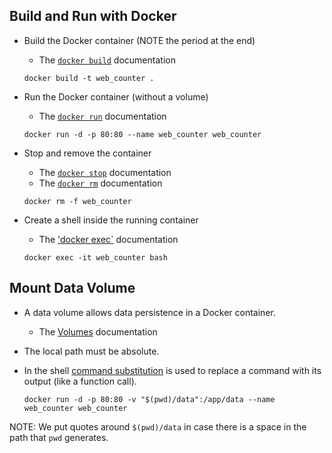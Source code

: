
## Build and Run with Docker

* Build the Docker container (NOTE the period at the end)
  * The [`docker build`](https://docs.docker.com/engine/reference/commandline/build/) documentation

  `docker build -t web_counter .`
  
* Run the Docker container (without a volume)
  * The [`docker run`](https://docs.docker.com/engine/reference/commandline/run/) documentation
  
  `docker run -d -p 80:80 --name web_counter web_counter`
  
* Stop and remove the container
  * The [`docker stop`](https://docs.docker.com/engine/reference/commandline/stop/) documentation
  * The [`docker rm`](https://docs.docker.com/engine/reference/commandline/rm/) documentation

  `docker rm -f web_counter`
  
* Create a shell inside the running container
  * The ['docker 
exec`](https://docs.docker.com/engine/reference/commandline/exec/) 
documentation

  `docker exec -it web_counter bash`


## Mount Data Volume

* A data volume allows data persistence in a Docker container.
  * The [Volumes](https://docs.docker.com/storage/volumes/) documentation
* The local path must be absolute.
* In the shell [command substitution](https://www.gnu.org/software/bash/manual/html_node/Command-Substitution.html) is used to replace a command with its output (like a function call).

  `docker run -d -p 80:80 -v "$(pwd)/data":/app/data --name web_counter web_counter`
  
NOTE: We put quotes around `$(pwd)/data` in case there is a space in the path that `pwd` generates.
